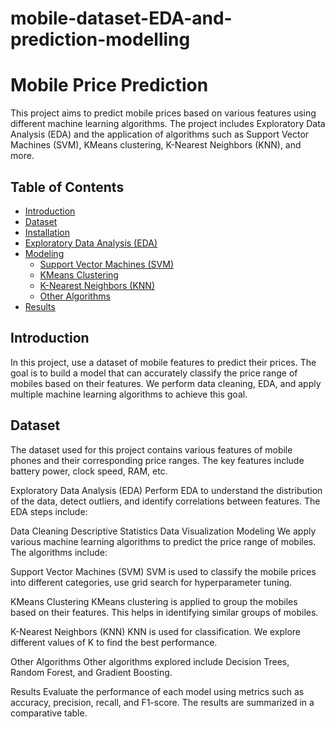 # mobile-dataset-EDA-and-prediction-modelling
# Mobile Price Prediction

This project aims to predict mobile prices based on various features using different machine learning algorithms. The project includes Exploratory Data Analysis
(EDA) and the application of algorithms such as Support Vector Machines (SVM), KMeans clustering, K-Nearest Neighbors (KNN), and more.

## Table of Contents

- [Introduction](#introduction)
- [Dataset](#dataset)
- [Installation](#installation)
- [Exploratory Data Analysis (EDA)](#exploratory-data-analysis-eda)
- [Modeling](#modeling)
  - [Support Vector Machines (SVM)](#support-vector-machines-svm)
  - [KMeans Clustering](#kmeans-clustering)
  - [K-Nearest Neighbors (KNN)](#k-nearest-neighbors-knn)
  - [Other Algorithms](#other-algorithms)
- [Results](#results)

## Introduction

In this project, use a dataset of mobile features to predict their prices. The goal is to build a model that can accurately classify the price range of mobiles based 
on their features. We perform data cleaning, EDA, and apply multiple machine learning algorithms to achieve this goal.

## Dataset

The dataset used for this project contains various features of mobile phones and their corresponding price ranges. The key features include battery power, clock speed, 
RAM, etc.

Exploratory Data Analysis (EDA)
Perform EDA to understand the distribution of the data, detect outliers, and identify correlations between features. The EDA steps include:

Data Cleaning
Descriptive Statistics
Data Visualization
Modeling
We apply various machine learning algorithms to predict the price range of mobiles. The algorithms include:

Support Vector Machines (SVM)
SVM is used to classify the mobile prices into different categories, use grid search for hyperparameter tuning.

KMeans Clustering
KMeans clustering is applied to group the mobiles based on their features. This helps in identifying similar groups of mobiles.

K-Nearest Neighbors (KNN)
KNN is used for classification. We explore different values of K to find the best performance.

Other Algorithms
Other algorithms explored include Decision Trees, Random Forest, and Gradient Boosting.

Results
Evaluate the performance of each model using metrics such as accuracy, precision, recall, and F1-score. The results are summarized in a comparative table.






